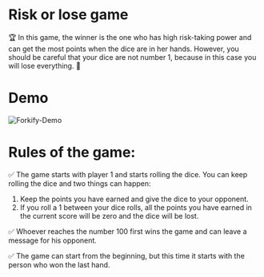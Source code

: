 # Risk or lose game
🏆 In this game, the winner is the one who has high risk-taking power and can get the most points when the dice are in her hands.
However, you should be careful that your dice are not number 1, because in this case you will lose everything. 🫡

# Demo
![Forkify-Demo](https://github.com/mersad-Bxtrue/Risk-or-Lose-Game/blob/master/assets/video/demo.gif)

# Rules of the game:

✅ The game starts with player 1 and starts rolling the dice. You can keep rolling the dice and two things can happen:
1) Keep the points you have earned and give the dice to your opponent.
2) If you roll a 1 between your dice rolls, all the points you have earned in the current score will be zero and the dice will be lost.

✅ Whoever reaches the number 100 first wins the game and can leave a message for his opponent.

✅ The game can start from the beginning, but this time it starts with the person who won the last hand.
